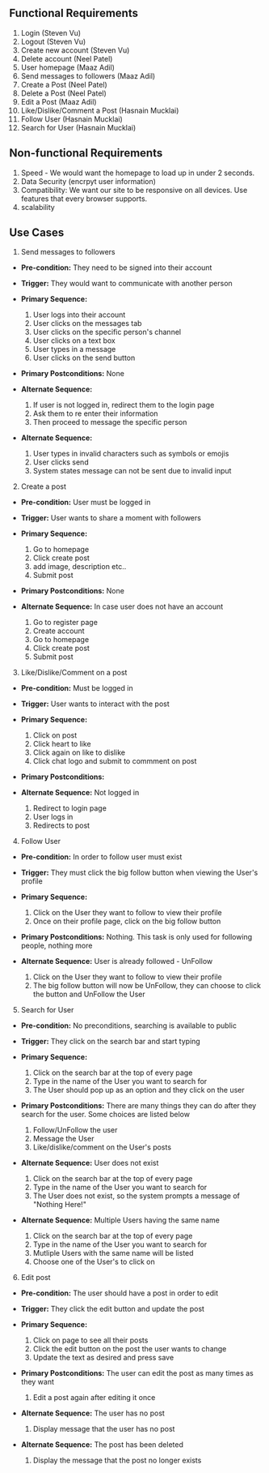 ## Functional Requirements

1. Login (Steven Vu)
2. Logout (Steven Vu)
3. Create new account (Steven Vu)
4. Delete account (Neel Patel)
5. User homepage (Maaz Adil)
6. Send messages to followers (Maaz Adil)
7. Create a Post (Neel Patel)
8. Delete a Post (Neel Patel)
9. Edit a Post (Maaz Adil)
10. Like/Dislike/Comment a Post (Hasnain Mucklai)
11. Follow User (Hasnain Mucklai)
12. Search for User (Hasnain Mucklai)

## Non-functional Requirements
1. Speed - We would want the homepage to load up in under 2 seconds.
2. Data Security (encrpyt user information)
3. Compatibility: We want our site to be responsive on all devices. Use features that every browser supports.
4. scalability

## Use Cases

1. Send messages to followers
- **Pre-condition:** They need to be signed into their account

- **Trigger:** They would want to communicate with another person

- **Primary Sequence:**
  
  1. User logs into their account
  2. User clicks on the messages tab
  3. User clicks on the specific person's channel
  4. User clicks on a text box
  5. User types in a message
  6. User clicks on the send button

- **Primary Postconditions:** None 

- **Alternate Sequence:**
  
  1. If user is not logged in, redirect them to the login page
  2. Ask them to re enter their information
  3. Then proceed to message the specific person

- **Alternate Sequence:**
  1. User types in invalid characters such as symbols or emojis
  2. User clicks send
  3. System states message can not be sent due to invalid input

2. Create a post
- **Pre-condition:** User must be logged in

- **Trigger:** User wants to share a moment with followers

- **Primary Sequence:**
  
  1. Go to homepage
  2. Click create post
  3. add image, description etc..
  4. Submit post

- **Primary Postconditions:** None

- **Alternate Sequence:** In case user does not have an account
  
  1. Go to register page
  2. Create account
  3. Go to homepage
  4. Click create post
  5. Submit post

3. Like/Dislike/Comment on a post
- **Pre-condition:** Must be logged in

- **Trigger:** User wants to interact with the post

- **Primary Sequence:**
  
  1. Click on post
  2. Click heart to like
  3. Click again on like to dislike
  4. Click chat logo and submit to commment on post

- **Primary Postconditions:**

- **Alternate Sequence:** Not logged in
  
  1. Redirect to login page
  2. User logs in
  3. Redirects to post

4. Follow User
- **Pre-condition:** In order to follow user must exist

- **Trigger:** They must click the big follow button when viewing the User's profile

- **Primary Sequence:**
  
  1. Click on the User they want to follow to view their profile
  2. Once on their profile page, click on the big follow button

- **Primary Postconditions:** Nothing. This task is only used for following people, nothing more

- **Alternate Sequence:** User is already followed - UnFollow
  
  1. Click on the User they want to follow to view their profile
  2. The big follow button will now be UnFollow, they can choose to click the button and UnFollow the User

5. Search for User
- **Pre-condition:** No preconditions, searching is available to public

- **Trigger:** They click on the search bar and start typing

- **Primary Sequence:**
  
  1. Click on the search bar at the top of every page
  2. Type in the name of the User you want to search for
  3. The User should pop up as an option and they click on the user

- **Primary Postconditions:** There are many things they can do after they search for the user. Some choices are listed below

  1. Follow/UnFollow the user
  2. Message the User
  3. Like/dislike/comment on the User's posts

- **Alternate Sequence:** User does not exist
  
  1. Click on the search bar at the top of every page
  2. Type in the name of the User you want to search for
  3. The User does not exist, so the system prompts a message of "Nothing Here!"

- **Alternate Sequence:** Multiple Users having the same name

  1. Click on the search bar at the top of every page
  2. Type in the name of the User you want to search for 
  3. Mutliple Users with the same name will be listed
  4. Choose one of the User's to click on

6. Edit post
- **Pre-condition:** The user should have a post in order to edit 

- **Trigger:** They click the edit button and update the post

- **Primary Sequence:**
  
  1. Click on page to see all their posts
  2. Click the edit button on the post the user wants to change
  3. Update the text as desired and press save

- **Primary Postconditions:** The user can edit the post as many times as they want

  1. Edit a post again after editing it once

- **Alternate Sequence:** The user has no post
  
  1. Display message that the user has no post

- **Alternate Sequence:** The post has been deleted

  1. Display the message that the post no longer exists
